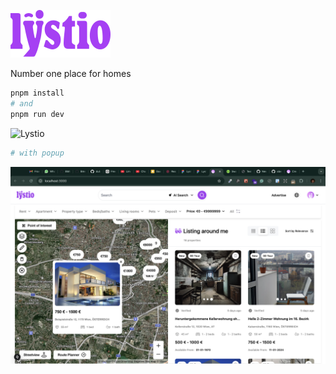 ![Lystio](public/icons/logo.svg)

Number one place for homes

```bash
pnpm install
# and
pnpm run dev
```

![Lystio](public/images/lystio.png)
```bash
# with popup
```
![Lystio with popup](public/images/lystio2.png)
